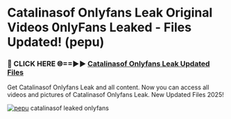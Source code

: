 # Catalinasof Onlyfans Leak Original Videos 0nlyFans Leaked - Files Updated! (pepu)

<h3>🔴 CLICK HERE 🌐==►► <a href="https://tinyurl.com/2wckxsce" rel="nofollow">Catalinasof Onlyfans Leak Updated Files</a></h3>

Get Catalinasof Onlyfans Leak and all content. Now you can access all videos and pictures of Catalinasof Onlyfans Leak. New Updated Files 2025!

[![pepu](https://i.imgur.com/AFduVYN.gif)](https://tinyurl.com/2wckxsce)
catalinasof leaked onlyfans